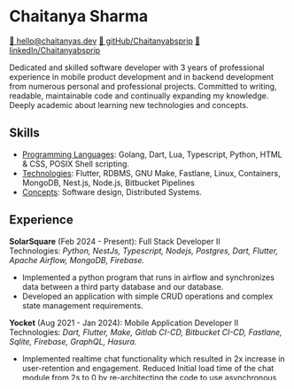 # Chaitanya Sharma

[📧 hello@chaitanyas.dev](mailto:hello@chaitanyas.dev)
[🔗 gitHub/Chaitanyabsprip](https://github.com/Chaitanyabsprip)
[🔗 linkedIn/Chaitanyabsprip](https://linkedin.com/in/chaitanyabsprip)

Dedicated and skilled software developer with 3 years of professional
experience in mobile product development and in backend development from
numerous personal and professional projects. Committed to writing,
readable, maintainable code and continually expanding my knowledge.
Deeply academic about learning new technologies and concepts.

## Skills

- <ins>Programming Languages</ins>: Golang,
    Dart, Lua, Typescript, Python, HTML & CSS, POSIX Shell scripting.
- <ins>Technologies</ins>: Flutter, RDBMS,
    GNU Make, Fastlane, Linux, Containers, MongoDB, Nest.js, Node.js,
    Bitbucket Pipelines
- <ins>Concepts</ins>: Software design,
    Distributed Systems.

## Experience

**SolarSquare** (Feb 2024 - Present): Full Stack Developer II  
Technologies: *Python, NestJs, Typescript, Nodejs, Postgres, Dart,
Flutter, Apache Airflow, MongoDB, Firebase.*

- Implemented a python program that runs in airflow and synchronizes
    data between a third party database and our database.
- Developed an application with simple CRUD operations and complex
    state management requirements.

**Yocket** (Aug 2021 - Jan 2024): Mobile Application Developer II  
Technologies: *Dart, Flutter, Make, Gitlab CI-CD, Bitbucket CI-CD,
Fastlane, Sqlite, Firebase, GraphQL, Hasura.*

- Implemented realtime chat functionality which resulted in 2x
    increase in user-retention and engagement. Reduced Initial load time
    of the chat module from 2s to 0 by re-architecting the code to use
    asynchronous loading. Decreased message load time by 60%.
- Worked in a cross-functional team closely collaborating with the
    back-end API team, Product Managers, Designers and Founders to
    deliver business-relevant features, sometimes without complete
    written requirements.
- Performed product experiments to improve conversion from
    TOFU(signed-up) to MOFU (schedule a call) for the sales funnel. This
    was done independent of the Product Team and also led to a small
    number of conversions to paying users.
- Added performance optimizations for fluid user interaction. App
    startup time reduced from 4-6s to 400-500ms.
- Implemented a deployment pipeline which resulted in a 8x reduction
    in build times.
- Held responsibility for mentoring and training an intern.
- Established notification systems using firebase with multiple
    channels

**Zargun ES** (Dec 2019 - May 2020): Mobile Application Developer
Intern  
Technologies: *Dart, Flutter, MongoDB, Firebase.*

- Led a team in the design and development of a cross-platform mobile
    application as a part of IOT system using Flutter framework.
- The application communicated with other devices and a server on the
    local network.

## Projects

- **Zellerfeld**  
    Technologies: *Kotlin, Jetpack Compose.*  
    Worked in an international remote team on a 3D modeling application
    using a depth perception camera. Experimented with a relative
    positioning system to track movement of the mobile in 3-dimensional
    space.
- **Flivver** - <https://pub.dev/packages/flivver>  
    Developed and published a flutter and dart package that allows the
    user to create custom events and callbacks.
- **Jsonext** - <https://pub.dev/packages/jsonext>  
    A pragmatic and sleek solution as a package for json handling in
    dart and flutter applications.
- **Cartographer (Semantic Search Engine)** -
    <https://github.com/Chaitanyabsprip/cartographer>  
    Technologies: *Python, Lua, Golang, FastAPI, Protobufs*  
    Developed a semantic search engine and accompanying Neovim plugin
    for my note-base. The application is like personal google for my
    notes.

## Education

- **Electronics and Telecommunication** - Bachelor of Engineering  
    SVKM's Dwarkadas J. Sanghvi College of Engineering, Mumbai
    University, June 2021
